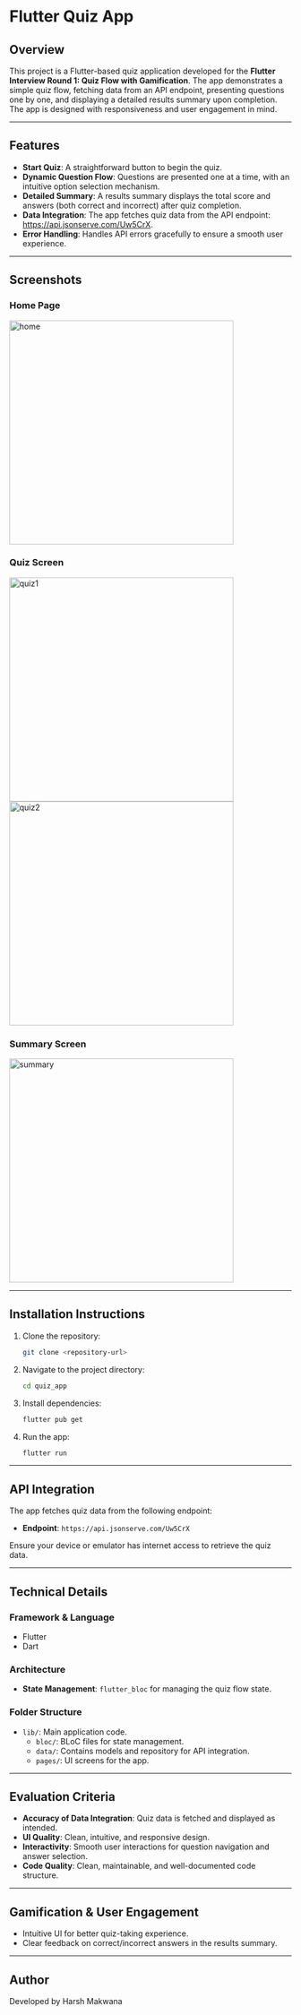 
# Flutter Quiz App

## Overview

This project is a Flutter-based quiz application developed for the **Flutter Interview Round 1: Quiz Flow with Gamification**. The app demonstrates a simple quiz flow, fetching data from an API endpoint, presenting questions one by one, and displaying a detailed results summary upon completion. The app is designed with responsiveness and user engagement in mind.

---

## Features

- **Start Quiz**: A straightforward button to begin the quiz.
- **Dynamic Question Flow**: Questions are presented one at a time, with an intuitive option selection mechanism.
- **Detailed Summary**: A results summary displays the total score and answers (both correct and incorrect) after quiz completion.
- **Data Integration**: The app fetches quiz data from the API endpoint: https://api.jsonserve.com/Uw5CrX.
- **Error Handling**: Handles API errors gracefully to ensure a smooth user experience.

---
## Screenshots

### Home Page
<img src="https://github.com/user-attachments/assets/bdb832db-ab3a-4d4f-a2ab-7ce9f499a6f3" alt="home" width="400"/>

### Quiz Screen
<img src="https://github.com/user-attachments/assets/ee17662e-9316-4059-a6df-90d58b571f68" alt="quiz1" width="400"/>
<img src="https://github.com/user-attachments/assets/01e6c376-a160-44a2-a3fc-9c388e0bc25e" alt="quiz2" width="400"/>

### Summary Screen
<img src="https://github.com/user-attachments/assets/e759ab10-3d52-4295-911d-b1cfbe77cecc" alt="summary" width="400"/>

---

## Installation Instructions

1. Clone the repository:
   ```bash
   git clone <repository-url>
   ```

2. Navigate to the project directory:
   ```bash
   cd quiz_app
   ```

3. Install dependencies:
   ```bash
   flutter pub get
   ```

4. Run the app:
   ```bash
   flutter run
   ```

---

## API Integration

The app fetches quiz data from the following endpoint:
- **Endpoint**: `https://api.jsonserve.com/Uw5CrX`

Ensure your device or emulator has internet access to retrieve the quiz data.

---

## Technical Details

### Framework & Language
- Flutter
- Dart

### Architecture
- **State Management**: `flutter_bloc` for managing the quiz flow state.

### Folder Structure
- `lib/`: Main application code.
  - `bloc/`: BLoC files for state management.
  - `data/`: Contains models and repository for API integration.
  - `pages/`: UI screens for the app.

---

## Evaluation Criteria

- **Accuracy of Data Integration**: Quiz data is fetched and displayed as intended.
- **UI Quality**: Clean, intuitive, and responsive design.
- **Interactivity**: Smooth user interactions for question navigation and answer selection.
- **Code Quality**: Clean, maintainable, and well-documented code structure.

---

## Gamification & User Engagement

- Intuitive UI for better quiz-taking experience.
- Clear feedback on correct/incorrect answers in the results summary.

---



## Author

Developed by Harsh Makwana
